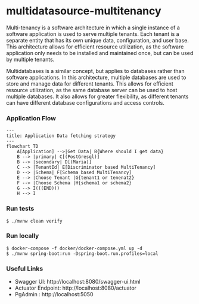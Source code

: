 # multidatasource-multitenancy

Multi-tenancy is a software architecture in which a single instance of a software application is used to serve multiple tenants. Each tenant is a separate entity that has its own unique data, configuration, and user base. This architecture allows for efficient resource utilization, as the software application only needs to be installed and maintained once, but can be used by multiple tenants.

Multidatabases is a similar concept, but applies to databases rather than software applications. In this architecture, multiple databases are used to store and manage data for different tenants. This allows for efficient resource utilization, as the same database server can be used to host multiple databases. It also allows for greater flexibility, as different tenants can have different database configurations and access controls.

### Application Flow

```mermaid
---
title: Application Data fetching strategy
---
flowchart TD
    A[Application] -->|Get Data| B{Where should I get data}
    B --> |primary| C[(PostGresql)]
    B --> |secondary| D[(Maria)]
    C --> |TenantId| E[Discriminator based MultiTenancy]
    D --> |Schema| F[Schema based MultiTenancy]
    E --> |Choose Tenant |G{tenant1 or tenenat2}
    F --> |Choose Schema |H{schema1 or schema2}
    G --> I(((END)))
    H --> I
```


### Run tests
`$ ./mvnw clean verify`

### Run locally
```shell
$ docker-compose -f docker/docker-compose.yml up -d
$ ./mvnw spring-boot:run -Dspring-boot.run.profiles=local
```


### Useful Links
* Swagger UI: http://localhost:8080/swagger-ui.html
* Actuator Endpoint: http://localhost:8080/actuator
* PgAdmin : http://localhost:5050
